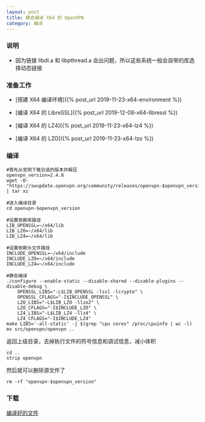 ```yaml
---
layout: post
title: 静态编译 X64 的 OpenVPN
category: 编译
---
```


### 说明
- 因为链接 libdl.a 和 libpthread.a 会出问题，所以这些系统一般会自带的库选择动态链接

### 准备工作
- [搭建 X64 编译环境]({% post_url 2019-11-23-x64-environment %})

- [编译 X64 的 LibreSSL]({% post_url 2019-12-08-x64-libressl %})

- [编译 X64 的 LZ4]({% post_url 2019-11-23-x64-lz4 %})

- [编译 X64 的 LZO]({% post_url 2019-11-23-x64-lzo %})


### 编译
```shell
#首先从官网下载合适的版本并解压
openvpn_version=2.4.8
wget -O- "https://swupdate.openvpn.org/community/releases/openvpn-$openvpn_version.tar.gz" | tar xz

#进入编译目录
cd openvpn-$openvpn_version

#设置依赖库路径
LIB_OPENSSL=~/x64/lib
LIB_LZO=~/x64/lib
LIB_LZ4=~/x64/lib

#设置依赖头文件路径
INCLUDE_OPENSSL=~/x64/include
INCLUDE_LZO=~/x64/include
INCLUDE_LZ4=~/x64/include

#静态编译
./configure --enable-static --disable-shared --disable-plugins --disable-debug \
    OPENSSL_LIBS="-L$LIB_OPENSSL -lssl -lcrypto" \
    OPENSSL_CFLAGS="-I$INCLUDE_OPENSSL" \
    LZO_LIBS="-L$LIB_LZO -llzo2" \
    LZO_CFLAGS="-I$INCLUDE_LZO" \
    LZ4_LIBS="-L$LIB_LZ4 -llz4" \
    LZ4_CFLAGS="-I$INCLUDE_LZ4"
make LIBS='-all-static' -j $(grep "cpu cores" /proc/cpuinfo | wc -l)
mv src/openvpn/openvpn ..
```

返回上级目录，去掉执行文件的符号信息和调试信息，减小体积
```shell
cd ..
strip openvpn
```

然后就可以删除源文件了
```shell
rm -rf "openvpn-$openvpn_version"
```

### 下载
[编译好的文件](/assets/openvpn_x64)

